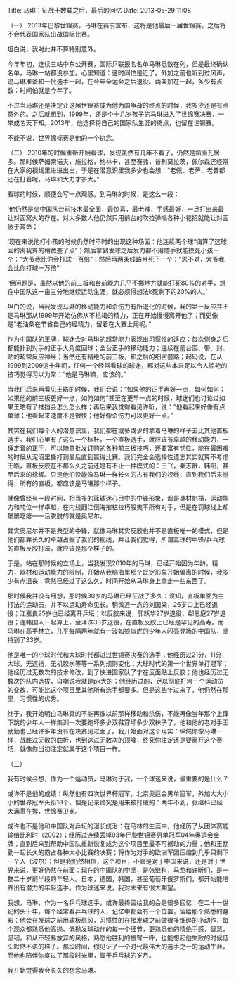 Title: 马琳：征战十数载之后，最后的回忆
Date: 2013-05-29 11:08 

（一）
2013年巴黎世锦赛，马琳在赛前宣布，这将是他最后一届世锦赛，之后将不会代表国家队出战国际比赛。

坦白说，我对此并不算特别意外。

今年年初，连续三站中东公开赛，国际乒联报名名单马琳悉数在列，但是最终确认名单，马琳一站都没参加。心里知道：这时间怕是近了。外加之前也听到过风声，说马琳准备和一批选手一起，在今年全运会之后退役。两条加在一起，多少有点数：时间怕就是今年了。

不过当马琳还是决定让这届世锦赛成为他为国争战的终点的时候，我多少还是有点意外的。之后就想到，1999年，还是个十几岁孩子的马琳进入了世锦赛决赛，一举成名天下知。2013年，他选择将自己的国家队生涯的终点，也留在世锦赛。

不能不说，世界锦标赛是他的一个执念。


（二）
2010年的时候重新开始看球，发现虽然有几年不看了，仍然是熟面孔居多。那时候萨姆索诺夫，施拉格，格林卡，甚至赛弗，普利莫拉茨，佩尔森还经常在大家的视线里进进出出，于是在潜意识里我多少也会想：“老佩、老萨、老普都还在打着呢，马琳和大力才多大。”

看球的时候，顺便会写一点观感。到马琳的时候，是这么一段：

‘他仍然是全中国队台前技术最全面，最惊喜，最老辣，手感最好，一旦打出来最让对面窝火的存在。对大多数人他仍然只用前台的吹拉弹唱各种小花招就能让对面疲于奔命；’

‘现在来说他打小孩的时候仍然时不时的出现这种场面：他连续两个球“嗨算了这球回的离我算的稍微差了点”；然后拿到发球之后发力都不用随手就能摸死小孩一个：“大爷我比你会打球一百倍”；然后再两条线路带死下一个：“恩不对，大爷我会比你打球一万倍”’

‘但问题是，虽然以他的前三板和台前能力几乎不挪地方就能打死80%的对手，想在中国队这一亩三分地继续运动生涯，就必须得想法k死剩下的20%的人。’

坦白的说，当我发现马琳的移动能力和杀伤力有所退化的时候，我的第一反应并不是马琳那从1999年开始仿佛从不枯竭的精力，正在开始慢慢离开他了；而更像是“老油条在节省自己的经精力，留着在大赛上用呢。”

作为中国队的王牌，球迷会对马琳的超常能力表现出习惯性的适应：每次侧身之后都能扑到对手的正手大角度回球；全台正手的移动能力；连续在前台围、带、封、贴的超常反应神经；当然还有精绝的前三板，和之后的细密套路；起码说，在从1999到2009这十年间，任何一个经常看球的球迷，都对这些本来足以令人惊艳的技巧觉得习以为常：“他是马琳嘛，应该的。”

当我们后来再看见王皓的时候，我们会说：“如果他的正手再好一点，如何如何；如果他的前三板更好一点，如何如何”甚至在更早一点的时候，球迷们也讨论过如果王皓有了推挡会怎么怎么样；再后来我觉得看见许昕，说：“他看起来好像有点单薄；他看起来速度不是很快；他好像杀伤力可以更好一点。”

其实在我们每个人的潜意识里，我们都在或多或少的拿着马琳的样子去比其他直板选手。我们心里有了这么一个标杆，一个直板选手，就应该有卓越的移动能力，一锤定音的正手，可以随意批发订购的各种前三板技巧，还要富有韧性，能在最困难的时候从泥沼里撕打到最后直到赢得比赛。我们完全会选择性遗忘其实就算不考虑王皓，直板反胶在不那么久之前还是有不止一种模式的：王飞，秦志戬，韩阳，甚至后来的徐辉。只是他们没能像马琳一样长久的占有我们的视线，直到我们后来觉得，所有的直板，都应该是马琳那个样子。

就像曾经有一段时间，相当多的篮球迷心目中的中锋形象，都是身材魁梧，运动能力和吨位一样卓越，在内线翻江倒海摧枯拉朽般夷平所有对手，但是在罚球线上却屡屡吃瘪——活脱脱的就是奥尼尔。

其实奥尼尔并不是典型的中锋，就像马琳其实反胶也并不是直板唯一的模式，但是他们都靠长久的卓越占据了我们的视线，并让我们觉得，所谓篮球的中锋/乒乓球的直板反胶打法，就应该是那个样子的。

于是，站在那时候的立场上，当我发现2010年的马琳，已经开始因为年龄，精力，器材和运动能力的限制，开始从我脑海里那个既定形象开始偏离的时候，我多少有点沮丧：竟然已经过了这么久，时间开始从马琳身上拿走一些东西了。

那时候我并没有细想，那时候30岁的马琳已经征战了多久：须知，直板单面为主打法的运动员，并不以运动寿命见长。稍微近一点的刘国梁，26岁口上已经退役；江嘉良25岁也已经离开乒坛；以反胶来说，郭跃华27岁退役，郗恩庭27岁退役；连韩国人一起算上，金泽洙33岁退役，在直板反胶上已经是罕见的高寿。而马琳在高手林立，几乎每隔两年就有一波如狼似虎的少年人闪亮登场的中国队，坚持到了33岁。

他是唯一的小球时代和大球时代都进过世锦赛决赛的选手；他经历过21分，11分，大球，无遮挡，无机胶水等等一系列规则变化；大球时代的第一个世界单打冠军；他经历过无数次的技术修改，到了快进国家队了才在反面贴上反胶；他也经历过无数次的队内选拔，自嘲说我就是pk大的；他经历过的，足以彻底打垮一个运动员的变故，可能比这个项目里其他所有选手都要多。但是这些年过来了，他仍然在那里，习惯性的优秀。

终于，我开始明白马琳真的不能再像以前那样移动和杀伤，不能再像当年那个上蹿下跳的少年人一样集训一次要跑坏多少双鞋穿坏多少双袜子了，他和他的老对手王励勤也已经许多年没有在决赛见过面了。我开始面对这个现实：纵然你像马琳一样，战胜过无数的曲折，也到达过无数次的顶峰，终究你注定还是要离开这个赛场，就像你当初注定就属于这个项目一样。


（三）

我有时候会想，作为一个运动员，马琳对于我，一个球迷来说，最重要的是什么？

或许不是他的成绩：纵然他有四次世界杯冠军，北京奥运会男单冠军，外加大大小小的世界冠军头衔18个，但是记录终究是用来被打破的：两年不到，张继科已经大满贯在握，世锦赛卫冕。

或许也不是他和中国队对乒坛的漫长统治：在马林的生涯中，他经历了从团体赛能输给比利时（2002）；经历过连续丢掉03年巴黎世锦赛男单冠军04年奥运会金牌；直到后来到帮助中国队重新恢复成为这个项目里最不可撼动的力量；他和王励勤一起长久的霸占各种大小比赛的决赛；将作为对手的欧洲军团压缩到几乎只剩下一个人（波尔）；但是我仍然相信，这个项目，不管是对于中国来说，还是对于世界来说，更好仍然在前面：现在的中国队的中坚，是张继科，马龙和许昕们，是一群二十岁前半段的年轻人。日本，德国，韩国，甚至葡萄牙俄罗斯们，都开始能培养出有潜力的年轻选手。作为球迷来说，我对未来有很大期望。

我想，马琳，作为一名乒乓球选手，或许最终留给我的会是很多回忆：在二十一世纪的头十年，每个经常看乒乓球的人，记忆中都会有一个位置，留给那个熟悉的身影：他会在发球之前用球板扇风，习惯性的在接发球之前做很多细碎的小动作，每个观众都熟悉他高抛、低抛发球动作的每一个细节，更熟悉他的精绝手感，智慧，坚韧，和从不轻易放弃的风格，熟悉他胜利的振臂一呼，也能想起他失败的时候低头默然不语的样子。那段时间，你见证了一个时代最伟大的选手之一的运动生涯，而他也陪伴你度过了那段时光里，属于乒乓球的岁月。

我开始觉得我会长久的想念马琳。
